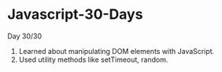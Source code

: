 # Javascript-30-Days


Day 30/30

1. Learned about manipulating DOM elements with JavaScript.
2. Used utility methods like setTimeout, random.